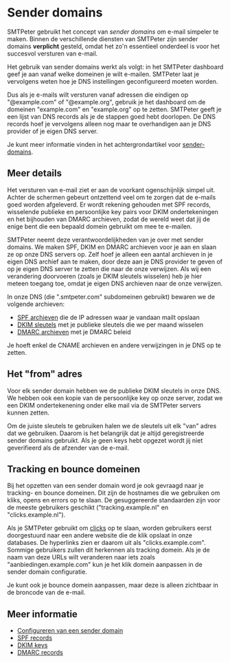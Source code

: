 # Sender domains

SMTPeter gebruikt het concept van *sender domains* om e-mail simpeler te maken.
Binnen de verschillende diensten van SMTPeter zijn sender domains **verplicht**
gesteld, omdat het zo'n essentieel onderdeel is voor het succesvol versturen
van e-mail.

Het gebruik van sender domains werkt als volgt: in het SMTPeter dashboard 
geef je aan vanaf welke domeinen je wilt e-mailen. SMTPeter laat je vervolgens 
weten hoe je DNS instellingen geconfigureerd moeten worden. 

Dus als je e-mails wilt versturen vanaf adressen die eindigen op 
"@example.com" of "@example.org", gebruik je het dashboard om de domeinen 
"example.com" en "example.org" op te zetten. SMTPeter geeft je een lijst van 
DNS records als je de stappen goed hebt doorlopen. De DNS records hoef je 
vervolgens alleen nog maar te overhandigen aan je DNS provider of je eigen 
DNS server.

Je kunt meer informatie vinden in het achtergrondartikel voor [sender-domains](sender-domains).


## Meer details

Het versturen van e-mail ziet er aan de voorkant ogenschijnlijk simpel uit. 
Achter de schermen gebeurt ontzettend veel om te zorgen dat de e-mails goed 
worden afgeleverd. Er wordt rekening gehouden met SPF records, wisselende 
publieke en persoonlijke key pairs voor DKIM ondertekeningen en het bijhouden 
van DMARC archieven, zodat de wereld weet dat jij de enige bent die een 
bepaald domein gebruikt om mee te e-mailen.

SMTPeter neemt deze verantwoordelijkheden van je over met sender domains.
We maken SPF, DKIM en DMARC archieven voor je aan en slaan ze op onze 
DNS servers op. Zelf hoef je alleen een aantal archieven in je eigen DNS 
archief aan te maken, door deze aan je DNS provider te geven of op je eigen 
DNS server te zetten die naar de onze verwijzen. Als wij een verandering 
doorvoeren (zoals je DKIM sleutels wisselen) heb je hier meteen toegang toe, 
omdat je eigen DNS archieven naar de onze verwijzen. 

In onze DNS (die ".smtpeter.com" subdomeinen gebruikt) bewaren we de volgende 
archieven:

* [SPF archieven](spf-validation "SPF email validatie - een korte introductie") die de IP adressen waar je vandaan mailt opslaan
* [DKIM sleutels](dkim-signing "E-mail ondertekenen met DKIM") met je publieke sleutels die we per maand wisselen
* [DMARC archieven](dmarc-deployment "DMARC deployment") met je DMARC beleid

Je hoeft enkel de CNAME archieven en andere verwijzingen in je DNS op te 
zetten.


## Het "from" adres

Voor elk sender domain hebben we de publieke DKIM sleutels in onze DNS.
We hebben ook een kopie van de persoonlijke key op onze server, zodat we een 
DKIM ondertekenening onder elke mail via de SMTPeter servers kunnen zetten.

Om de juiste sleutels te gebruiken halen we de sleutels uit elk "van" adres
dat we gebruiken. Daarom is het belangrijk dat je altijd geregistreerde 
sender domains gebruikt. Als je geen keys hebt opgezet wordt jij niet 
geverifieerd als de afzender van de e-mail.


## Tracking en bounce domeinen

Bij het opzetten van een sender domain word je ook gevraagd naar je tracking- 
en bounce domeinen. Dit zijn de hostnames die we gebruiken om 
kliks, opens en errors op te slaan. De gesuggereerde standaarden zijn 
voor de meeste gebruikers geschikt ("tracking.example.nl" en 
"clicks.example.nl").

Als je SMTPeter gebruikt om [clicks](./statistics "Click en open tracking") op te slaan, worden gebruikers 
eerst doorgestuurd naar een andere website die de klik opslaat in onze databases. 
De hyperlinks zien er daarom uit als "clicks.example.com". Sommige 
gebruikers zullen dit herkennen als tracking domein. Als je de naam van 
deze URLs wilt veranderen naar iets zoals "aanbiedingen.example.com" 
kun je het klik domein aanpassen in de sender domain configuratie.

Je kunt ook je bounce domein aanpassen, maar deze is alleen zichtbaar in 
de broncode van de e-mail.


## Meer informatie

* [Configureren van een sender domain](./introduction-sender-domains)
* [SPF records](./spf-validation)
* [DKIM keys](./dkim-signing)
* [DMARC records](./dmarc-deployment)
